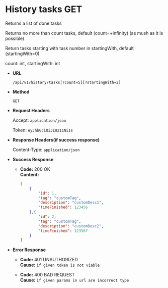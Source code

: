 # History tasks GET

Returns a list of done tasks

Returns no more than count tasks, default (count=+infinity) (as mush as it is possible)

Return tasks starting with task number in startingWith, default (startingWith=0)

count: int, startingWith: int

* **URL**

  `/api/v1/history/tasks[?count=5][?startingWith=2]`

* **Method**

  `GET`

* **Request Headers**

  Accept: `application/json`
  
  Token: `eyJhbGciOiJIUzI1NiIs`

* **Response Headers(if success response)**

  Content-Type: `application/json`

* **Success Response**

  * **Code:** 200  OK  
  **Content:**

    ```json
    [
        {
            "id": 1,
            "tag": "customTag",
            "description": "customDesc1",
            "timeFinished": 123456
        },{
            "id": 2,
            "tag": "customTag",
            "description": "customDesc2",
            "timeFinished": 123567
        }
    ]
    ```

* **Error Response**
  
  * **Code:** 401 UNAUTHORIZED  
  **Cause:** `if given token is not viable`

  * **Code:** 400 BAD REQUEST  
  **Cause:** `if given params in url are incorrect type`
